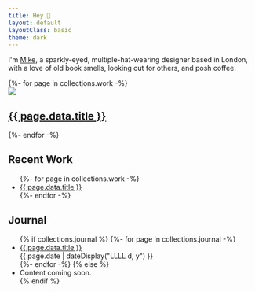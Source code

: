 ```yaml
---
title: Hey 👋
layout: default
layoutClass: basic
theme: dark
---
```


I'm [Mike](/about/), a sparkly-eyed, multiple-hat-wearing designer based in London, with a love of old book smells, looking out for others, and posh coffee.

<section class="projects">
    {%- for page in collections.work -%}
        <div class="project">
            <a href="{{ page.url }}"><img src="/_assets/img/{{ page.data.hero }}" /></a>
            <h2><a href="{{ page.url }}">{{ page.data.title }}</a></h2>
        </div>
    {%- endfor -%}
</section>


## Recent Work

<ul>
{%- for page in collections.work -%}
  <li>
    <a href="{{ page.url }}">{{ page.data.title }}</a>  
  </li>
{%- endfor -%}
</ul>

## Journal

<ul>
{% if collections.journal %}
{%- for page in collections.journal -%}
  <li>
    <a href="{{ page.url }}">{{ page.data.title }}</a><br/>
    <time datetime="{{ page.date }}">{{ page.date | dateDisplay("LLLL d, y") }}</time> 
  </li>
{%- endfor -%}
{% else %}
  <li>Content coming soon.</li>
{% endif %}
</ul>
